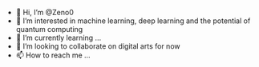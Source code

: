 - 👋 Hi, I’m @Zeno0
- 👀 I’m interested in machine learning, deep learning and the potential of quantum computing
- 🌱 I’m currently learning ...
- 💞️ I’m looking to collaborate on digital arts for now
- 📫 How to reach me ... 

<!---
Zeno0/Zeno0 is a ✨ special ✨ repository because its `README.md` (this file) appears on your GitHub profile.
You can click the Preview link to take a look at your changes.
--->
